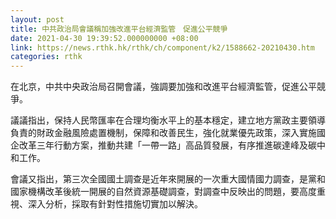 ```yaml
---
layout: post
title: 中共政治局會議稱加強改進平台經濟監管　促進公平競爭
date: 2021-04-30 19:39:52.000000000 +08:00
link: https://news.rthk.hk/rthk/ch/component/k2/1588662-20210430.htm
categories: rthk
---
```


在北京，中共中央政治局召開會議，強調要加強和改進平台經濟監管，促進公平競爭。

議議指出，保持人民幣匯率在合理均衡水平上的基本穩定，建立地方黨政主要領導負責的財政金融風險處置機制，保障和改善民生，強化就業優先政策，深入實施國企改革三年行動方案，推動共建「一帶一路」高品質發展，有序推進碳達峰及碳中和工作。

會議又指出，第三次全國國土調查是近年來開展的一次重大國情國力調查，是黨和國家機構改革後統一開展的自然資源基礎調查，對調查中反映出的問題，要高度重視、深入分析，採取有針對性措施切實加以解決。
